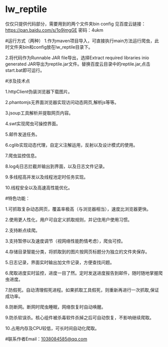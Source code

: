 # lw_reptile
仅仅只提供代码部分，需要用到的两个文件夹bin config 见百度云链接：https://pan.baidu.com/s/1o9jmgGE 密码：4ukm


#运行方式（两种）
1.作为maven项目导入，可直接执行main方法运行爬虫，此时文件夹bin和config放在lw_reptile目录下。

2.将代码作为Runnable JAR file导出，选择Extract required libraries inio generated JAR导出为reptile.jar文件。替换百度云目录中的reptile.jar,点击start.bat即可运行。


#涉及技术点

1.httpClient伪装浏览器下载图片。

2.phantomjs无界面浏览器实现访问动态网页,解析js等等。

3.jsoup工具解析并提取网页内容。

4.swt实现爬虫可操控界面。

5.邮件发送任务。

6.cglib实现动态代理，自定义注解运用，反射以及设计模式的使用。

7.爬虫监控信息。

8.log4j日志拦截并输出到界面，以及日志文件记录。

9.多线程高并发以及线程池定时任务实现。

10.线程安全以及高速高性能优化。





#特色功能：

1.可抓取复杂动态网页，覆盖率极高（与浏览器相当），速度比浏览器更快。

2.使用更人性化，用户可自定义抓取规则，并记住用户使用习惯。

2.支持断点续爬。

3.支持暂停以及速度调节（视网络性能酌情考虑），爬虫可控。

4.存储目录智能分类，将抓取到的图片按网页标题分为独立的文件夹保存。

5.日志记录，界面实时输出加文件记录，方便查找问题。

6.爬取进度实时监控，进度一目了然。定时发送进度报告到邮件，随时随地掌握爬虫进度。

7.防假死。自动清理假死进程。如果抓取工具假死，则重新再进行一次抓取,保证成功率。

8.防断网。断网时爬虫睡眠，网络恢复时自动唤醒。

9.防杀软误杀。核心组件被杀毒软件杀掉之后可自动恢复，不影响继续爬取。

10.占用内存及CPU较低，可长时间自动化爬取。



#联系作者Email：1038084585@qq.com


